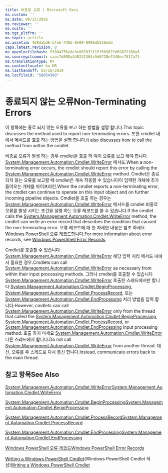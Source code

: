 ```yaml
---
title: 비종료 오류 | Microsoft Docs
ms.custom: ''
ms.date: 09/13/2016
ms.reviewer: ''
ms.suite: ''
ms.tgt_pltfrm: ''
ms.topic: article
ms.assetid: 468dabd6-bfeb-448d-8e09-0996db516edd
caps.latest.revision: 8
ms.openlocfilehash: 5f804756e0e3e867832f15f50967fd6987f160a5
ms.sourcegitcommit: caac7d098a448232304c9d6728e7340ec7517a71
ms.translationtype: MT
ms.contentlocale: ko-KR
ms.lasthandoff: 03/16/2019
ms.locfileid: "58054360"
---
```

# <a name="non-terminating-errors"></a><span data-ttu-id="b4f29-102">종료되지 않는 오류</span><span class="sxs-lookup"><span data-stu-id="b4f29-102">Non-Terminating Errors</span></span>

<span data-ttu-id="b4f29-103">이 항목에는 종료 되지 않는 오류를 보고 하는 방법을 설명 합니다.</span><span class="sxs-lookup"><span data-stu-id="b4f29-103">This topic discusses the method used to report non-terminating errors.</span></span> <span data-ttu-id="b4f29-104">또한 cmdlet 내에서 메서드를 호출 하는 방법을 설명 합니다.</span><span class="sxs-lookup"><span data-stu-id="b4f29-104">It also discusses how to call the method from within the cmdlet.</span></span>

<span data-ttu-id="b4f29-105">비종료 오류가 발생 하는 경우 cmdlet을 호출 하 여이 오류를 보고 해야 합니다 [System.Management.Automation.Cmdlet.WriteError](/dotnet/api/System.Management.Automation.Cmdlet.WriteError) 메서드.</span><span class="sxs-lookup"><span data-stu-id="b4f29-105">When a non-terminating error occurs, the cmdlet should report this error by calling the [System.Management.Automation.Cmdlet.WriteError](/dotnet/api/System.Management.Automation.Cmdlet.WriteError) method.</span></span> <span data-ttu-id="b4f29-106">Cmdlet은 종료 되지 않는 오류를 보고할 때 cmdlet은 계속 작동할 수 있습니다이 입력된 개체에 추가 들어오는 개체를 파이프라인.</span><span class="sxs-lookup"><span data-stu-id="b4f29-106">When the cmdlet reports a non-terminating error, the cmdlet can continue to operate on this input object and on further incoming pipeline objects.</span></span> <span data-ttu-id="b4f29-107">Cmdlet을 호출 하는 경우는 [System.Management.Automation.Cmdlet.WriteError](/dotnet/api/System.Management.Automation.Cmdlet.WriteError) 메서드를 cmdlet 비종료 오류를 발생 시키는 조건을 설명 하는 오류 레코드를 쓸 수 있습니다.</span><span class="sxs-lookup"><span data-stu-id="b4f29-107">If the cmdlet calls the [System.Management.Automation.Cmdlet.WriteError](/dotnet/api/System.Management.Automation.Cmdlet.WriteError) method, the cmdlet can write an error record that describes the condition that caused the non-terminating error.</span></span> <span data-ttu-id="b4f29-108">오류 레코드에 대 한 자세한 내용은 참조 하세요. [Windows PowerShell 오류 레코드](./windows-powershell-error-records.md)합니다.</span><span class="sxs-lookup"><span data-stu-id="b4f29-108">For more information about error records, see [Windows PowerShell Error Records](./windows-powershell-error-records.md).</span></span>

<span data-ttu-id="b4f29-109">Cmdlet를 호출할 수 있습니다 [System.Management.Automation.Cmdlet.WriteError](/dotnet/api/System.Management.Automation.Cmdlet.WriteError) 해당 입력 처리 메서드 내에서 필요한 경우.</span><span class="sxs-lookup"><span data-stu-id="b4f29-109">Cmdlets can call [System.Management.Automation.Cmdlet.WriteError](/dotnet/api/System.Management.Automation.Cmdlet.WriteError) as necessary from within their input processing methods.</span></span> <span data-ttu-id="b4f29-110">그러나 cmdlet를 호출할 수 있습니다 [System.Management.Automation.Cmdlet.WriteError](/dotnet/api/System.Management.Automation.Cmdlet.WriteError) 호출한 스레드에서만 합니다 [System.Management.Automation.Cmdlet.BeginProcessing](/dotnet/api/System.Management.Automation.Cmdlet.BeginProcessing), [ System.Management.Automation.Cmdlet.ProcessRecord](/dotnet/api/System.Management.Automation.Cmdlet.ProcessRecord), 또는 [System.Management.Automation.Cmdlet.EndProcessing](/dotnet/api/System.Management.Automation.Cmdlet.EndProcessing) 처리 방법을 입력 합니다.</span><span class="sxs-lookup"><span data-stu-id="b4f29-110">However, cmdlets can call [System.Management.Automation.Cmdlet.WriteError](/dotnet/api/System.Management.Automation.Cmdlet.WriteError) only from the thread that called the [System.Management.Automation.Cmdlet.BeginProcessing](/dotnet/api/System.Management.Automation.Cmdlet.BeginProcessing), [System.Management.Automation.Cmdlet.ProcessRecord](/dotnet/api/System.Management.Automation.Cmdlet.ProcessRecord), or [System.Management.Automation.Cmdlet.EndProcessing](/dotnet/api/System.Management.Automation.Cmdlet.EndProcessing) input processing method.</span></span> <span data-ttu-id="b4f29-111">호출 하지 마세요 [System.Management.Automation.Cmdlet.WriteError](/dotnet/api/System.Management.Automation.Cmdlet.WriteError) 다른 스레드에서 합니다.</span><span class="sxs-lookup"><span data-stu-id="b4f29-111">Do not call [System.Management.Automation.Cmdlet.WriteError](/dotnet/api/System.Management.Automation.Cmdlet.WriteError) from another thread.</span></span> <span data-ttu-id="b4f29-112">대신, 오류를 주 스레드로 다시 통신 합니다.</span><span class="sxs-lookup"><span data-stu-id="b4f29-112">Instead, communicate errors back to the main thread.</span></span>

## <a name="see-also"></a><span data-ttu-id="b4f29-113">참고 항목</span><span class="sxs-lookup"><span data-stu-id="b4f29-113">See Also</span></span>

[<span data-ttu-id="b4f29-114">System.Management.Automation.Cmdlet.WriteError</span><span class="sxs-lookup"><span data-stu-id="b4f29-114">System.Management.Automation.Cmdlet.WriteError</span></span>](/dotnet/api/System.Management.Automation.Cmdlet.WriteError)

[<span data-ttu-id="b4f29-115">System.Management.Automation.Cmdlet.BeginProcessing</span><span class="sxs-lookup"><span data-stu-id="b4f29-115">System.Management.Automation.Cmdlet.BeginProcessing</span></span>](/dotnet/api/System.Management.Automation.Cmdlet.BeginProcessing)

[<span data-ttu-id="b4f29-116">System.Management.Automation.Cmdlet.ProcessRecord</span><span class="sxs-lookup"><span data-stu-id="b4f29-116">System.Management.Automation.Cmdlet.ProcessRecord</span></span>](/dotnet/api/System.Management.Automation.Cmdlet.ProcessRecord)

[<span data-ttu-id="b4f29-117">System.Management.Automation.Cmdlet.EndProcessing</span><span class="sxs-lookup"><span data-stu-id="b4f29-117">System.Management.Automation.Cmdlet.EndProcessing</span></span>](/dotnet/api/System.Management.Automation.Cmdlet.EndProcessing)

[<span data-ttu-id="b4f29-118">Windows PowerShell 오류 레코드</span><span class="sxs-lookup"><span data-stu-id="b4f29-118">Windows PowerShell Error Records</span></span>](./windows-powershell-error-records.md)

<span data-ttu-id="b4f29-119">[Writing a Windows PowerShell Cmdlet](./writing-a-windows-powershell-cmdlet.md)(Windows PowerShell Cmdlet 작성)</span><span class="sxs-lookup"><span data-stu-id="b4f29-119">[Writing a Windows PowerShell Cmdlet](./writing-a-windows-powershell-cmdlet.md)</span></span>
